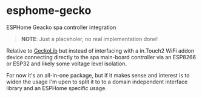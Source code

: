 # esphome-gecko
ESPHome Geacko spa controller integration

> **NOTE**: Just a placeholer, no real implementation done!

Relative to [GeckoLib](https://github.com/gazoodle/geckolib) but instead of interfacing with a in.Touch2 WiFi addon device connecting directly to the spa main-board controller via an ESP8266 or ESP32 and likely some voltage level isolation.

For now it's an all-in-one package, but if it makes sense and interest is to widen the usage I'm upen to split it to to a domain independent interface library and an ESPHome specific usage.
